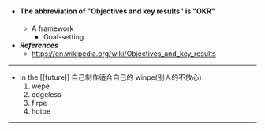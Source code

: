 - #### The abbreviation of "Objectives and key results" is "OKR"
    - A framework
        - Goal-setting
- ***References***
    - https://en.wikipedia.org/wiki/Objectives_and_key_results
- ---
- in the [[future]] 自己制作适合自己的 winpe(别人的不放心)
  1. wepe
  2. edgeless
  3. firpe
  4. hotpe
- ---
